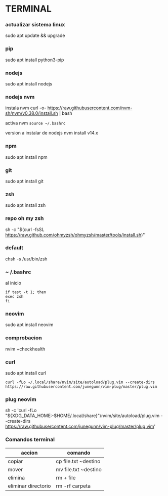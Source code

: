 # TERMINAL 

### actualizar sistema linux
sudo apt update && upgrade

### pip
sudo apt install python3-pip

### nodejs
sudo apt install nodejs

### nodejs nvm 
instala nvm
curl -o- https://raw.githubusercontent.com/nvm-sh/nvm/v0.38.0/install.sh | bash

activa nvm
```source ~/.bashrc```

version a instalar de nodejs
nvm install v14.x

### npm
sudo apt install npm

### git
sudo apt install git

### zsh
sudo apt install zsh

### repo oh my zsh
sh -c "$(curl -fsSL https://raw.github.com/ohmyzsh/ohmyzsh/master/tools/install.sh)"

### default
chsh -s /usr/bin/zsh

### ~ /.bashrc
al inicio
~~~
if test -t 1; then
exec zsh
fi
~~~

### neovim
sudo apt install neovim

### comprobacion
nvim +checkhealth

### curl
sudo apt install curl
~~~
curl -fLo ~/.local/share/nvim/site/autoload/plug.vim --create-dirs https://raw.githubusercontent.com/junegunn/vim-plug/master/plug.vim
~~~

### plug neovim 
sh -c 'curl -fLo "${XDG_DATA_HOME:-$HOME/.local/share}"/nvim/site/autoload/plug.vim --create-dirs \
       https://raw.githubusercontent.com/junegunn/vim-plug/master/plug.vim'

### Comandos terminal
|accion|comando|
|-|-|
|copiar | cp file.txt ~destino |
|mover | mv file.txt ~destino |
|elimina | rm + file |
|eliminar directorio | rm -rf carpeta |


